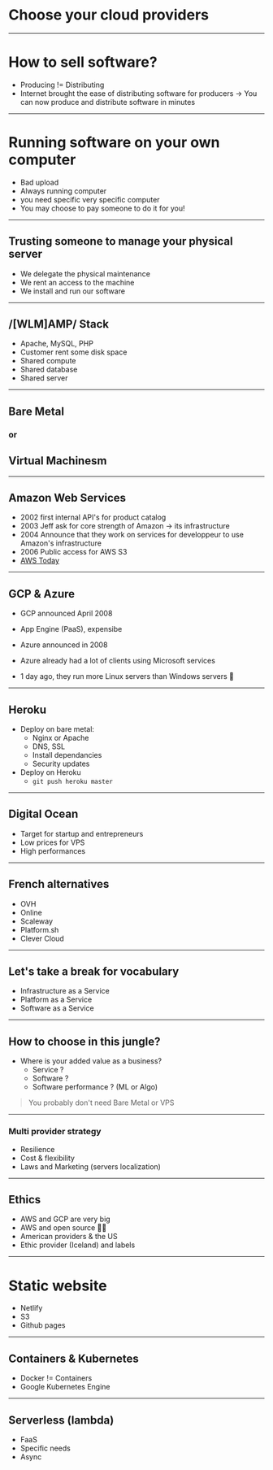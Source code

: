 
# Choose your cloud providers

---

# How to sell software?
- Producing != Distributing
- Internet brought the ease of distributing software for producers
-> You can now produce and distribute software in minutes

---

# Running software on your own computer

- Bad upload
- Always running computer
- you need specific very specific computer
- You may choose to pay someone to do it for you!

---

## Trusting someone to manage your physical server

- We delegate the physical maintenance
- We rent an access to the machine
- We install and run our software

---

## /[WLM]AMP/ Stack

- Apache, MySQL, PHP
- Customer rent some disk space
- Shared compute
- Shared database
- Shared server

---

## Bare Metal

### or

## Virtual Machinesm

---

## Amazon Web Services

- 2002 first internal API's for product catalog
- 2003 Jeff ask for core strength of Amazon -> its infrastructure
- 2004 Announce that they work on services for developpeur to use Amazon's infrastructure
- 2006 Public access for AWS S3
- [AWS Today](https://aws.amazon.com/fr/console/)

---

## GCP & Azure

- GCP announced April 2008
- App Engine (PaaS), expensibe

- Azure announced in 2008
- Azure already had a lot of clients using Microsoft services
- 1 day ago, they run more Linux servers than Windows servers 🤔

---

## Heroku

- Deploy on bare metal:
    - Nginx or Apache
    - DNS, SSL
    - Install dependancies
    - Security updates
- Deploy on Heroku
    - `git push heroku master`

---

## Digital Ocean

- Target for startup and entrepreneurs
- Low prices for VPS
- High performances

---

## French alternatives
- OVH
- Online
- Scaleway
- Platform.sh
- Clever Cloud

---

## Let's take a break for vocabulary

- Infrastructure as a Service
- Platform as a Service
- Software as a Service

---

## How to choose in this jungle?

- Where is your added value as a business?
  - Service ?
  - Software ?
  - Software performance ? (ML or Algo)


> You probably don't need Bare Metal or VPS

---

### Multi provider strategy

- Resilience
- Cost & flexibility
- Laws and Marketing (servers localization)

---

## Ethics

- AWS and GCP are very big
- AWS and open source 🤷‍♀️
- American providers & the US
- Ethic provider (Iceland) and labels

---

# Static website

- Netlify
- S3
- Github pages

---

## Containers & Kubernetes

- Docker != Containers
- Google Kubernetes Engine


---

## Serverless (lambda)

- FaaS
- Specific needs
- Async
